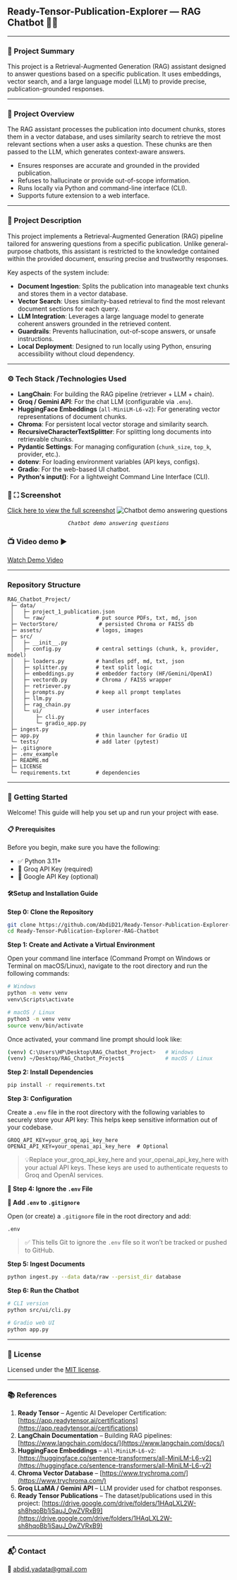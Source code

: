## Ready-Tensor-Publication-Explorer — RAG Chatbot 📘🤖

---
### 📝 Project Summary


This project is a Retrieval-Augmented Generation (RAG) assistant designed to answer questions based on a specific publication. It uses embeddings, vector search, and a large language model (LLM) to provide precise, publication-grounded responses.

---
### 🔎 Project Overview


The RAG assistant processes the publication into document chunks, stores them in a vector database, and uses similarity search to retrieve the most relevant sections when a user asks a question. These chunks are then passed to the LLM, which generates context-aware answers.

* Ensures responses are accurate and grounded in the provided publication.
* Refuses to hallucinate or provide out-of-scope information.
* Runs locally via Python and command-line interface (CLI).
* Supports future extension to a web interface.

---
### 📖 Project Description

This project implements a Retrieval-Augmented Generation (RAG) pipeline tailored for answering questions from a specific publication. Unlike general-purpose chatbots, this assistant is restricted to the knowledge contained within the provided document, ensuring precise and trustworthy responses.

Key aspects of the system include:

* **Document Ingestion**: Splits the publication into manageable text chunks and stores them in a vector database.
* **Vector Search**: Uses similarity-based retrieval to find the most relevant document sections for each query.
* **LLM Integration**: Leverages a large language model to generate coherent answers grounded in the retrieved content.
* **Guardrails**: Prevents hallucination, out-of-scope answers, or unsafe instructions.
* **Local Deployment**: Designed to run locally using Python, ensuring accessibility without cloud dependency.

---

### ⚙️ Tech Stack /Technologies Used 

* **LangChain**: For building the RAG pipeline (retriever + LLM + chain).
* **Groq / Gemini API**: For the chat LLM (configurable via `.env`).
* **HuggingFace Embeddings** (`all-MiniLM-L6-v2`): For generating vector representations of document chunks.
* **Chroma**: For persistent local vector storage and similarity search.
* **RecursiveCharacterTextSplitter**: For splitting long documents into retrievable chunks.
* **Pydantic Settings**: For managing configuration (`chunk_size`, `top_k`, provider, etc.).
* **dotenv**: For loading environment variables (API keys, configs).
* **Gradio**: For the web-based UI chatbot.
* **Python's input()**: For a lightweight Command Line Interface (CLI).

### 📸 ⛶ Screenshot
[Click here to view the full screenshot](assets/chatbot_demo.png)
![Chatbot demo answering questions](assets/chatbot_demo.png)
<p align="center"><i><code>Chatbot demo answering questions</code></i></p>


### 📺  Video demo ▶️
[Watch Demo Video](https://www.youtube.com/watch?v=liEcCwXU5cs)

---
### Repository Structure
```
RAG_Chatbot_Project/
 ├─ data/
 │   ├─ project_1_publication.json
 │   └─ raw/                # put source PDFs, txt, md, json
 ├─ VectorStore/             # persisted Chroma or FAISS db
 ├─ assets/                 # logos, images
 ├─ src/
 │   ├─ __init__.py
 │   ├─ config.py           # central settings (chunk, k, provider, model)
 │   ├─ loaders.py          # handles pdf, md, txt, json
 │   ├─ splitter.py         # text split logic
 │   ├─ embeddings.py       # embedder factory (HF/Gemini/OpenAI)
 │   ├─ vectordb.py         # Chroma / FAISS wrapper
 │   ├─ retriever.py
 │   ├─ prompts.py          # keep all prompt templates
 │   ├─ llm.py
 │   ├─ rag_chain.py
 │   └─ ui/                 # user interfaces
 │       ├─ cli.py
 │       └─ gradio_app.py
 ├─ ingest.py
 ├─ app.py                  # thin launcher for Gradio UI
 └─ tests/                  # add later (pytest)
 ├─ .gitignore              
 ├─ .env_example
 ├─ README.md
 ├─ LICENSE
 └─ requirements.txt        # dependencies
```
---
### 🚀 Getting Started

Welcome! This guide will help you set up and run your project with ease.
#### 📋 Prerequisites

Before you begin, make sure you have the following:
* ✅ Python 3.11+
* 🔑 Groq API Key (required)
* 🔑 Google API Key (optional)

#### 🛠️Setup and Installation Guide
**Step 0: Clone the Repository** 

```bash
git clone https://github.com/AbdiD21/Ready-Tensor-Publication-Explorer-RAG-Chatbot.git
cd Ready-Tensor-Publication-Explorer-RAG-Chatbot
```

**Step 1: Create and Activate a Virtual Environment**

Open your command line interface (Command Prompt on Windows or Terminal on macOS/Linux), navigate to the root directory and run the following commands:

```bash
# Windows
python -m venv venv
venv\Scripts\activate

# macOS / Linux
python3 -m venv venv
source venv/bin/activate
```
<!-- If you're working on desktop, your command line should now look like: -->
Once activated, your command line prompt should look like:

```bash
(venv) C:\Users\HP\Desktop\RAG_Chatbot_Project>   # Windows
(venv) ~/Desktop/RAG_Chatbot_Project$             # macOS / Linux
```

**Step 2: Install Dependencies** 

```bash
pip install -r requirements.txt
```
**Step 3: Configuration**

Create a `.env` file in the root directory with the following variables to securely store your API key:
This helps keep sensitive information out of your codebase.
```env
GROQ_API_KEY=your_groq_api_key_here
OPENAI_API_KEY=your_openai_api_key_here  # Optional
```
>💡Replace your_groq_api_key_here and your_openai_api_key_here with your actual API keys. These keys are used to authenticate requests to Groq and OpenAI services.

**🚫 Step 4: Ignore the `.env` File**

**🔹 Add `.env` to `.gitignore`**

Open (or create) a `.gitignore` file in the root directory and add:

```gitignore
.env
```
> ✅ This tells Git to ignore the `.env` file so it won’t be tracked or pushed to GitHub.

**Step 5: Ingest Documents**

```bash
python ingest.py --data data/raw --persist_dir database
```
**Step 6: Run the Chatbot**

```bash
# CLI version
python src/ui/cli.py

# Gradio web UI
python app.py
```

---

### 📜 License

Licensed under the [MIT license](LICENSE).

---


### 📚 References

1. **Ready Tensor** – Agentic AI Developer Certification: [https://app.readytensor.ai/certifications](https://app.readytensor.ai/certifications)
2. **LangChain Documentation** – Building RAG pipelines: [https://www.langchain.com/docs/](https://www.langchain.com/docs/)
3. **HuggingFace Embeddings** – `all-MiniLM-L6-v2`: [https://huggingface.co/sentence-transformers/all-MiniLM-L6-v2](https://huggingface.co/sentence-transformers/all-MiniLM-L6-v2)
4. **Chroma Vector Database** – [https://www.trychroma.com/](https://www.trychroma.com/)
5. **Groq LLaMA / Gemini API** – LLM provider used for chatbot responses.
6. **Ready Tensor Publications** – The dataset/publications used in this project: [https://drive.google.com/drive/folders/1HAqLXL2W-sh8hqoBb1iSauJ_0wZVRxB9](https://drive.google.com/drive/folders/1HAqLXL2W-sh8hqoBb1iSauJ_0wZVRxB9)

---

### 📬 Contact

📧 [abdid.yadata@gmail.com](mailto:abdid.yadata@gmail.com)

